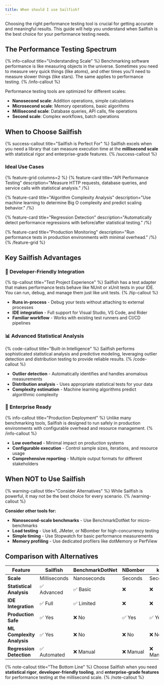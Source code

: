 ```yaml
---
title: When should I use Sailfish?
---
```


Choosing the right performance testing tool is crucial for getting accurate and meaningful results. This guide will help you understand when Sailfish is the best choice for your performance testing needs.

## The Performance Testing Spectrum

{% info-callout title="Understanding Scale" %}
Benchmarking software performance is like measuring objects in the universe. Sometimes you need to measure very quick things (like atoms), and other times you'll need to measure slower things (like stars). The same applies to performance testing.
{% /info-callout %}

Performance testing tools are optimized for different scales:

- **Nanosecond scale**: Addition operations, simple calculations
- **Microsecond scale**: Memory operations, basic algorithms
- **Millisecond scale**: Database queries, API calls, file operations
- **Second scale**: Complex workflows, batch operations

## When to Choose Sailfish

{% success-callout title="Sailfish is Perfect For" %}
Sailfish excels when you need a library that can measure execution time at the **millisecond scale** with statistical rigor and enterprise-grade features.
{% /success-callout %}

### Ideal Use Cases

{% feature-grid columns=2 %}
{% feature-card title="API Performance Testing" description="Measure HTTP requests, database queries, and service calls with statistical analysis." /%}

{% feature-card title="Algorithm Complexity Analysis" description="Use machine learning to determine Big O complexity and predict scaling behavior." /%}

{% feature-card title="Regression Detection" description="Automatically detect performance regressions with before/after statistical testing." /%}

{% feature-card title="Production Monitoring" description="Run performance tests in production environments with minimal overhead." /%}
{% /feature-grid %}

## Key Sailfish Advantages

### 🔧 **Developer-Friendly Integration**

{% tip-callout title="Test Project Experience" %}
Sailfish has a test adapter that makes performance tests behave like NUnit or xUnit tests in your IDE. You can run, debug, and manage them just like unit tests.
{% /tip-callout %}

- **Runs in-process** - Debug your tests without attaching to external processes
- **IDE integration** - Full support for Visual Studio, VS Code, and Rider
- **Familiar workflow** - Works with existing test runners and CI/CD pipelines

### 📊 **Advanced Statistical Analysis**

{% code-callout title="Built-in Intelligence" %}
Sailfish performs sophisticated statistical analysis and predictive modeling, leveraging outlier detection and distribution testing to provide reliable results.
{% /code-callout %}

- **Outlier detection** - Automatically identifies and handles anomalous measurements
- **Distribution analysis** - Uses appropriate statistical tests for your data
- **Complexity estimation** - Machine learning algorithms predict algorithmic complexity

### 🏢 **Enterprise Ready**

{% info-callout title="Production Deployment" %}
Unlike many benchmarking tools, Sailfish is designed to run safely in production environments with configurable overhead and resource management.
{% /info-callout %}

- **Low overhead** - Minimal impact on production systems
- **Configurable execution** - Control sample sizes, iterations, and resource usage
- **Comprehensive reporting** - Multiple output formats for different stakeholders

## When NOT to Use Sailfish

{% warning-callout title="Consider Alternatives" %}
While Sailfish is powerful, it may not be the best choice for every scenario.
{% /warning-callout %}

**Consider other tools for:**

- **Nanosecond-scale benchmarks** - Use BenchmarkDotNet for micro-benchmarks
- **Load testing** - Use k6, JMeter, or NBomber for high-concurrency testing
- **Simple timing** - Use Stopwatch for basic performance measurements
- **Memory profiling** - Use dedicated profilers like dotMemory or PerfView

## Comparison with Alternatives

| Feature | Sailfish | BenchmarkDotNet | NBomber | k6 |
|---------|----------|-----------------|---------|-----|
| **Scale** | Milliseconds | Nanoseconds | Seconds | Seconds |
| **Statistical Analysis** | ✅ Advanced | ✅ Basic | ❌ | ❌ |
| **IDE Integration** | ✅ Full | ✅ Limited | ❌ | ❌ |
| **Production Safe** | ✅ Yes | ❌ No | ✅ Yes | ✅ Yes |
| **ML Complexity Analysis** | ✅ Yes | ❌ No | ❌ No | ❌ No |
| **Regression Detection** | ✅ Automated | ❌ Manual | ❌ Manual | ❌ Manual |

{% note-callout title="The Bottom Line" %}
Choose Sailfish when you need **statistical rigor**, **developer-friendly tooling**, and **enterprise-grade features** for performance testing at the millisecond scale.
{% /note-callout %}
